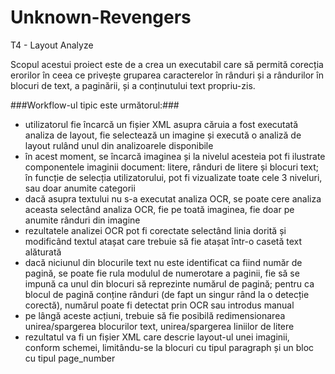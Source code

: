 Unknown-Revengers
=================

T4 - Layout Analyze

Scopul acestui proiect este de a crea un executabil care să permită corecția erorilor în ceea ce privește gruparea caracterelor în rânduri și a rândurilor în blocuri de text, a paginării, și a conținutului text propriu-zis.

###Workflow-ul tipic este următorul:###

- utilizatorul fie încarcă un fișier XML asupra căruia a fost executată analiza de layout, fie selectează un imagine și execută o analiză de layout rulând unul din analizoarele disponibile
- în acest moment, se încarcă imaginea și la nivelul acesteia pot fi ilustrate componentele imaginii document: litere, rânduri de litere și blocuri text; în funcție de selecția utilizatorului, pot fi vizualizate toate cele 3 niveluri, sau doar anumite categorii
- dacă asupra textului nu s-a executat analiza OCR, se poate cere analiza aceasta selectând analiza OCR, fie pe toată imaginea, fie doar pe anumite rânduri din imagine
- rezultatele analizei OCR pot fi corectate selectând linia dorită și modificând textul atașat care trebuie să fie atașat într-o casetă text alăturată
- dacă niciunul din blocurile text nu este identificat ca fiind număr de pagină, se poate fie rula modulul de numerotare a paginii, fie să se impună ca unul din blocuri să reprezinte numărul de pagină; pentru ca blocul de pagină conține rânduri (de fapt un singur rând la o detecție corectă), numărul poate fi detectat prin OCR sau introdus manual
- pe lângă aceste acțiuni, trebuie să fie posibilă redimensionarea unirea/spargerea blocurilor text, unirea/spargerea liniilor de litere
- rezultatul va fi un fișier XML care descrie layout-ul unei imaginii, conform schemei, limitându-se la blocuri cu tipul paragraph și un bloc cu tipul page_number